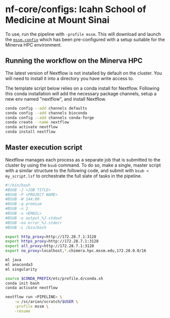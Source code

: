 # nf-core/configs: Icahn School of Medicine at Mount Sinai

To use, run the pipeline with `-profile mssm`. This will download and launch the [`mssm.config`](../conf/mssm.config) which has been pre-configured with a setup suitable for the Minerva HPC environment.

## Running the workflow on the Minerva HPC

The latest version of Nextflow is not installed by default on the cluster. You will need to install it into a directory you have write access to.

The template script below relies on a conda install for Nextflow. Following this conda installation will add the necessary package channels, setup a new env named "nextflow", and install Nextflow.

```bash
conda config --add channels defaults
conda config --add channels bioconda
conda config --add channels conda-forge
conda create --name nextflow
conda activate nextflow
conda install nextflow
```

## Master execution script

Nextflow manages each process as a separate job that is submitted to the cluster by using the `bsub` command. To do so, make a single, master script with a similar structure to the following code, and submit with `bsub < my_script.lsf` to orchestrate the full slate of tasks in the pipeline.

```bash
#!/bin/bash
#BSUB -J <JOB TITLE>
#BSUB -P <PROJECT NAME>
#BSUB -W 144:00
#BSUB -q premium
#BSUB -n 2
#BSUB -u <EMAIL>
#BSUB -o output_%J.stdout
#BSUB -eo error_%J.stderr
#BSUB -L /bin/bash

export http_proxy=http://172.28.7.1:3128
export https_proxy=http://172.28.7.1:3128
export all_proxy=http://172.28.7.1:3128
export no_proxy=localhost,*.chimera.hpc.mssm.edu,172.28.0.0/16

ml java
ml anaconda3
ml singularity

source $CONDA_PREFIX/etc/profile.d/conda.sh
conda init bash
conda activate nextflow

nextflow run <PIPELINE> \
	-w /sc/arion/scratch/$USER \
	-profile mssm \
	-resume

```

